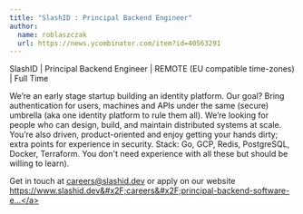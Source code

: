 ```yaml
---
title: "SlashID : Principal Backend Engineer"
author:
  name: roblaszczak
  url: https://news.ycombinator.com/item?id=40563291
---
```

SlashID | Principal Backend Engineer | REMOTE (EU compatible time-zones) | Full Time

We’re an early stage startup building an identity platform. Our goal? Bring authentication for users, machines and APIs under the same (secure) umbrella (aka one identity platform to rule them all).
We’re looking for people who can design, build, and maintain distributed systems at scale. You’re also driven, product-oriented and enjoy getting your hands dirty; extra points for experience in security.
Stack: Go, GCP, Redis, PostgreSQL, Docker, Terraform. You don&#x27;t need experience with all these but should be willing to learn).

Get in touch at careers@slashid.dev or apply on our website <a href="https:&#x2F;&#x2F;www.slashid.dev&#x2F;careers&#x2F;principal-backend-software-engineer&#x2F;" rel="nofollow">https:&#x2F;&#x2F;www.slashid.dev&#x2F;careers&#x2F;principal-backend-software-e...</a>
